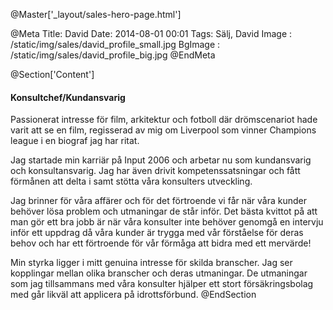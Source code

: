 @Master['_layout/sales-hero-page.html'] 

@Meta
Title: David
Date: 2014-08-01 00:01
Tags: Sälj, David
Image : /static/img/sales/david_profile_small.jpg
BgImage : /static/img/sales/david_profile_big.jpg
@EndMeta

@Section['Content']
#### Konsultchef/Kundansvarig
Passionerat intresse för film, arkitektur och fotboll där drömscenariot hade varit att se en film, regisserad av mig om Liverpool som vinner Champions league i en biograf jag har ritat.

Jag startade min karriär på Input 2006 och arbetar nu som kundansvarig och konsultansvarig. Jag har även drivit kompetenssatsningar och fått förmånen att delta i samt stötta våra konsulters utveckling.  

Jag brinner för våra affärer och för det förtroende vi får när våra kunder behöver lösa problem och utmaningar de står inför.  Det bästa kvittot på att man gör ett bra jobb är när våra konsulter inte behöver genomgå en intervju inför ett uppdrag då våra kunder är trygga med vår förståelse för deras behov och har ett förtroende för vår förmåga att bidra med ett mervärde! 

Min styrka ligger i mitt genuina intresse för skilda branscher. Jag ser kopplingar mellan olika branscher och deras utmaningar. De utmaningar som jag tillsammans med våra konsulter hjälper ett stort försäkringsbolag med går likväl att applicera på idrottsförbund. 
@EndSection
